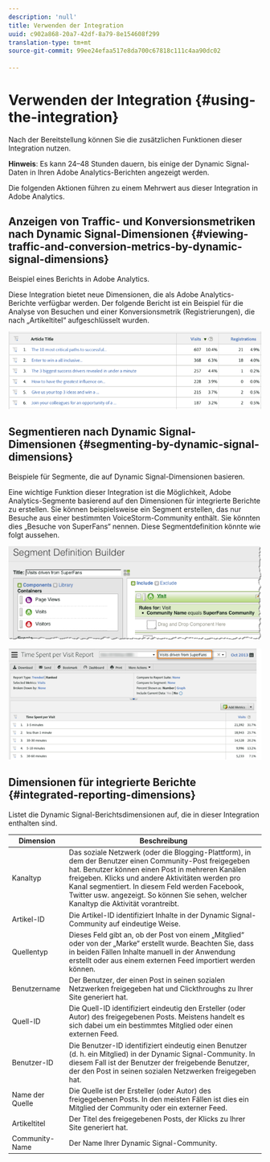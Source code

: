 ```yaml
---
description: 'null'
title: Verwenden der Integration
uuid: c902a868-20a7-42df-8a79-8e154608f299
translation-type: tm+mt
source-git-commit: 99ee24efaa517e8da700c67818c111c4aa90dc02

---
```



# Verwenden der Integration {#using-the-integration}

Nach der Bereitstellung können Sie die zusätzlichen Funktionen dieser Integration nutzen.

**Hinweis**: Es kann 24–48 Stunden dauern, bis einige der Dynamic Signal-Daten in Ihren Adobe Analytics-Berichten angezeigt werden.

Die folgenden Aktionen führen zu einem Mehrwert aus dieser Integration in Adobe Analytics.

## Anzeigen von Traffic- und Konversionsmetriken nach Dynamic Signal-Dimensionen {#viewing-traffic-and-conversion-metrics-by-dynamic-signal-dimensions}

Beispiel eines Berichts in Adobe Analytics.

Diese Integration bietet neue Dimensionen, die als Adobe Analytics-Berichte verfügbar werden. Der folgende Bericht ist ein Beispiel für die Analyse von Besuchen und einer Konversionsmetrik (Registrierungen), die nach „Artikeltitel“ aufgeschlüsselt wurden.

![](assets/examplereport.png)

## Segmentieren nach Dynamic Signal-Dimensionen {#segmenting-by-dynamic-signal-dimensions}

Beispiele für Segmente, die auf Dynamic Signal-Dimensionen basieren.

Eine wichtige Funktion dieser Integration ist die Möglichkeit, Adobe Analytics-Segmente basierend auf den Dimensionen für integrierte Berichte zu erstellen. Sie können beispielsweise ein Segment erstellen, das nur Besuche aus einer bestimmten VoiceStorm-Community enthält. Sie könnten dies „Besuche von SuperFans“ nennen. Diese Segmentdefinition könnte wie folgt aussehen.

![](assets/segment1.png)

![](assets/segment2.png)

## Dimensionen für integrierte Berichte {#integrated-reporting-dimensions}

Listet die Dynamic Signal-Berichtsdimensionen auf, die in dieser Integration enthalten sind.

| Dimension | Beschreibung |
|---|---|
| Kanaltyp | Das soziale Netzwerk (oder die Blogging-Plattform), in dem der Benutzer einen Community-Post freigegeben hat. Benutzer können einen Post in mehreren Kanälen freigeben. Klicks und andere Aktivitäten werden pro Kanal segmentiert. In diesem Feld werden Facebook, Twitter usw. angezeigt. So können Sie sehen, welcher Kanaltyp die Aktivität vorantreibt. |
| Artikel-ID | Die Artikel-ID identifiziert Inhalte in der Dynamic Signal-Community auf eindeutige Weise. |
| Quellentyp | Dieses Feld gibt an, ob der Post von einem „Mitglied“ oder von der „Marke“ erstellt wurde. Beachten Sie, dass in beiden Fällen Inhalte manuell in der Anwendung erstellt oder aus einem externen Feed importiert werden können. |
| Benutzername | Der Benutzer, der einen Post in seinen sozialen Netzwerken freigegeben hat und Clickthroughs zu Ihrer Site generiert hat. |
| Quell-ID | Die Quell-ID identifiziert eindeutig den Ersteller (oder Autor) des freigegebenen Posts. Meistens handelt es sich dabei um ein bestimmtes Mitglied oder einen externen Feed. |
| Benutzer-ID | Die Benutzer-ID identifiziert eindeutig einen Benutzer (d. h. ein Mitglied) in der Dynamic Signal-Community. In diesem Fall ist der Benutzer der freigebende Benutzer, der den Post in seinen sozialen Netzwerken freigegeben hat. |
| Name der Quelle | Die Quelle ist der Ersteller (oder Autor) des freigegebenen Posts. In den meisten Fällen ist dies ein Mitglied der Community oder ein externer Feed. |
| Artikeltitel | Der Titel des freigegebenen Posts, der Klicks zu Ihrer Site generiert hat. |
| Community-Name | Der Name Ihrer Dynamic Signal-Community. |

